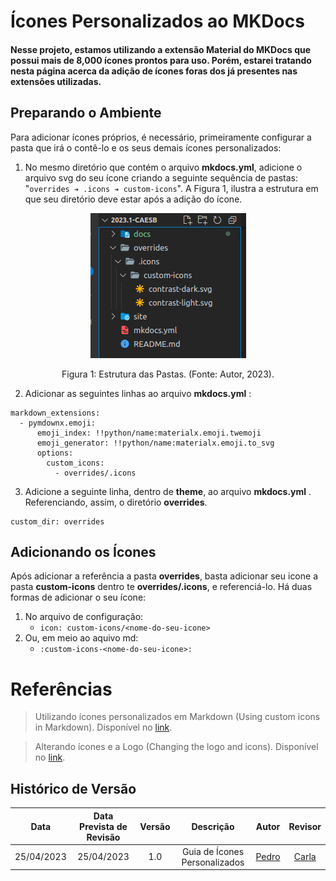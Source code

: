 # Ícones Personalizados ao MKDocs

<h4>Nesse projeto, estamos utilizando a extensão Material do MKDocs que possui mais de 8,000 ícones prontos para uso. Porém, estarei tratando nesta página acerca da adição de ícones foras dos já presentes nas extensões utilizadas.</h4>

## Preparando o Ambiente

Para adicionar ícones próprios, é necessário, primeiramente configurar a pasta que irá o contê-lo e os seus demais ícones personalizados:
1. No mesmo diretório que contém o arquivo **mkdocs.yml**, adicione o arquivo svg do seu ícone criando a seguinte sequência de pastas: "`overrides ➔ .icons ➔ custom-icons`". A Figura 1, ilustra a estrutura em que seu diretório deve estar após a adição do ícone.
<p><center><img alt="Estrutura das Pastas" src="../assets/imagens/EstruturaPastas.png"></img></center></p>

<p><center> Figura 1: Estrutura das Pastas. (Fonte: Autor, 2023).</center></p>

2. Adicionar as seguintes linhas ao arquivo **mkdocs.yml** :

```
markdown_extensions:
  - pymdownx.emoji:
      emoji_index: !!python/name:materialx.emoji.twemoji
      emoji_generator: !!python/name:materialx.emoji.to_svg
      options:
        custom_icons:
          - overrides/.icons
```
3. Adicione a seguinte linha, dentro de **theme**, ao arquivo **mkdocs.yml** . Referenciando, assim, o diretório **overrides**.
```
custom_dir: overrides
```

## Adicionando os Ícones

Após adicionar a referência a pasta **overrides**, basta adicionar seu icone a pasta **custom-icons** dentro te **overrides/.icons**, e referenciá-lo. Há duas formas de adicionar o seu ícone:
   1. No arquivo de configuração:
      - `icon: custom-icons/<nome-do-seu-icone>`
   2. Ou, em meio ao aquivo md:
      - `:custom-icons-<nome-do-seu-icone>:`


# Referências

> Utilizando ícones personalizados em Markdown (Using custom icons in Markdown). Disponível no [link](https://github.com/squidfunk/mkdocs-material/discussions/5199).

> Alterando ícones e a Logo (Changing the logo and icons). Disponível no [link](https://squidfunk.github.io/mkdocs-material/setup/changing-the-logo-and-icons/#additional-icons).

## Histórico de Versão
|    Data    | Data Prevista de Revisão | Versão |      Descrição       |                                                                Autor                                                                 |               Revisor               |
| :--------: | :----------------------: | :----: | :------------------: | :----------------------------------------------------------------------------------------------------------------------------------: | :---------------------------------: |
| 25/04/2023 |        25/04/2023        |  1.0   | Guia de Ícones Personalizados | [Pedro](https://github.com/pedrobarbosaocb) | [Carla](https://github.com/ccarlaa) |